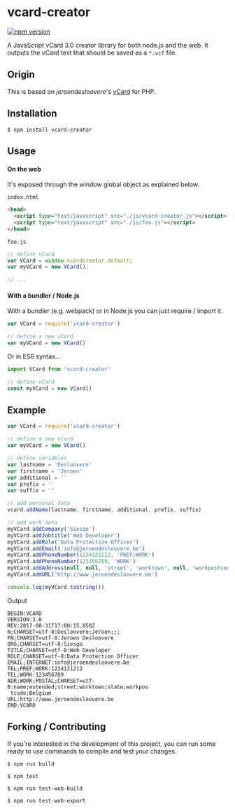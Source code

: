# vcard-creator
[![npm version](https://badge.fury.io/js/vcard-creator.svg)](https://badge.fury.io/js/vcard-creator)

A JavaScript vCard 3.0 creator library for both node.js and the web.
It outputs the vCard text that should be saved as a `*.vcf` file.

## Origin
This is based on _jeroendesloovere_'s
[vCard](https://github.com/jeroendesloovere/vcard) for PHP.

## Installation

```
$ npm install vcard-creator
```

## Usage

#### On the web

It's exposed through the _window_ global object as explained below.

`index.html`
```html
<head>
  <script type="text/javascript" src="./js/vcard-creator.js"></script>
  <script type="text/javascript" src="./js/foo.js"></script>
</head>
```

`foo.js`
```javascript
// define vCard
var VCard = window.vcardcreator.default;
var myVCard = new VCard();

// ...
```

#### With a bundler / Node.js

With a bundler (e.g. webpack) or in Node.js you can just require / import it.

```javascript
var VCard = require('vcard-creator')

// define a new vCard
var myVCard = new VCard()
```

Or in ES6 syntax...

```javascript
import VCard from 'vcard-creator'

// define vCard
const myVCard = new VCard()
```

## Example

```javascript
var VCard = require('vcard-creator')

// define a new vCard
var myVCard = new VCard()

// define variables
var lastname = 'Desloovere'
var firstname = 'Jeroen'
var additional = ''
var prefix = ''
var suffix = ''

// add personal data
vcard.addName(lastname, firstname, additional, prefix, suffix)

// add work data
myVCard.addCompany('Siesqo')
myVCard.addJobtitle('Web Developer')
myVCard.addRole('Data Protection Officer')
myVCard.addEmail('info@jeroendesloovere.be')
myVCard.addPhoneNumber(1234121212, 'PREF;WORK')
myVCard.addPhoneNumber(123456789, 'WORK')
myVCard.addAddress(null, null, 'street', 'worktown', null, 'workpostcode', 'Belgium')
myVCard.addURL('http://www.jeroendesloovere.be')

console.log(myVCard.toString())
```

Output
```
BEGIN:VCARD
VERSION:3.0
REV:2017-08-31T17:00:15.850Z
N;CHARSET=utf-8:Desloovere;Jeroen;;;
FN;CHARSET=utf-8:Jeroen Desloovere
ORG;CHARSET=utf-8:Siesqo
TITLE;CHARSET=utf-8:Web Developer
ROLE;CHARSET=utf-8:Data Protection Officer
EMAIL;INTERNET:info@jeroendesloovere.be
TEL;PREF;WORK:1234121212
TEL;WORK:123456789
ADR;WORK;POSTAL;CHARSET=utf-8:name;extended;street;worktown;state;workpos
 tcode;Belgium
URL:http://www.jeroendesloovere.be
END:VCARD
```

## Forking / Contributing

If you're interested in the development of this project, you can run some ready
to use commands to compile and test your changes.

```
$ npm run build

$ npm test

$ npm run test-web-build

$ npm run test-web-export
```
